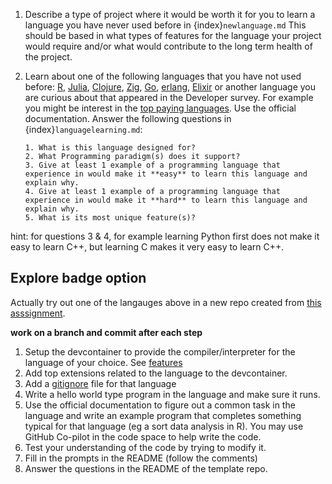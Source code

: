 1. Describe a type of project where it would be worth it for you to learn a language you have never used before in {index}`newlanguage.md` This should be based in what types of features for the language your project would require and/or what would contribute to the long term health of the project.
2. Learn about one of the following languages that you have not used before: [R](https://www.r-project.org/), [Julia](https://julialang.org/), [Clojure](https://clojure.org/guides/getting_started), [Zig](https://ziglang.org/), [Go](https://go.dev/), [erlang](https://www.erlang.org/), [Elixir](https://elixir-lang.org/) or another language you are curious about that appeared in the Developer survey. For example you might be interest in the [top paying languages](https://survey.stackoverflow.co/2023/#technology-top-paying-technologies). Use the official documentation.  Answer the following questions in {index}`languagelearning.md`:

    ```
    1. What is this language designed for?
    2. What Programming paradigm(s) does it support?
    3. Give at least 1 example of a programming language that experience in would make it **easy** to learn this language and explain why. 
    4. Give at least 1 example of a programming language that experience in would make it **hard** to learn this language and explain why. 
    5. What is its most unique feature(s)?
    ```

hint: for questions 3 & 4, for example learning Python first does not make it easy to learn C++, but learning C makes it very easy to learn C++. 

## Explore badge option 

Actually try out one of the langauges above in a new repo created from [this asssignment](https://classroom.github.com/a/ENi8xpR_). 

**work on a branch and commit after each step**

1. Setup the devcontainer to provide the compiler/interpreter for the language of your choice. See [features](https://containers.dev/features)
2. Add top extensions related to the language to the devcontainer. 
3. Add a [gitignore](https://github.com/github/gitignore) file for that language
4. Write a hello world type program in the language and make sure it runs. 
5. Use the official documentation to figure out a common task in the language and write an example program that completes something typical for that language (eg a sort data analysis in R). You may use GitHub Co-pilot in the code space to help write the code.  
6. Test your understanding of the code by trying to modify it. 
7. Fill in the prompts in the README (follow the comments)
8. Answer the questions in the README of the template repo.  

